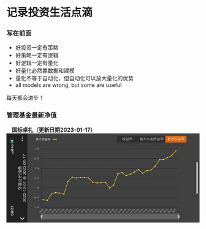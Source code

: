 # 记录投资生活点滴
### 写在前面
  - 好投资一定有策略
  - 好策略一定有逻辑
  - 好逻辑一定有量化
  - 好量化必然靠数据和建模
  - 量化不等于自动化，但自动化可以放大量化的优势
  - all models are wrong, but some are useful

<p>每天都会进步！</p>

### 管理基金最新净值
&emsp;**国标卓礼（更新日期2023-01-17）**  
![](https://github.com/AIdancer/lifeasquant/blob/main/pictures/%E5%8D%93%E7%A4%BC20230117.jpg)
